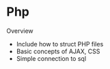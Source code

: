 # Php

Overview
  - Include how to struct PHP files
  - Basic concepts of AJAX, CSS
  - Simple connection to sql
